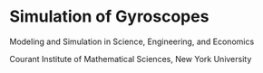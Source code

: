 # Simulation of Gyroscopes

Modeling and Simulation in Science, Engineering, and Economics

Courant Institute of Mathematical Sciences, New York University